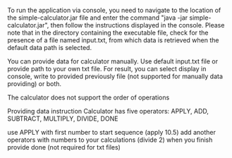 To run the application via console, you need to navigate to the location of the simple-calculator.jar file and enter the command "java -jar simple-calculator.jar", then follow the instructions displayed in the console.
Please note that in the directory containing the executable file, check for the presence of a file named input.txt, from which data is retrieved when the default data path is selected. 


You can provide data for calculator manually. Use default input.txt file or provide path to your own txt file.
For result, you can select display in console, write to provided previously file (not supported for manually data providing) or both.

The calculator does not support the order of operations
                    
Providing data instruction
Calculator has five operators:
APPLY, ADD, SUBTRACT, MULTIPLY, DIVIDE, DONE

use APPLY with first number to start sequence (apply 10.5)
add another operators with numbers to your calculations (divide 2)
when you finish provide done (not required for txt files)
